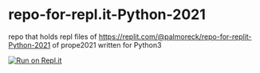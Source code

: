 # repo-for-repl.it-Python-2021
repo that holds repl files of https://replit.com/@palmoreck/repo-for-replit-Python-2021 of prope2021 written for Python3 


[![Run on Repl.it](https://repl.it/badge/github/prope-2021-gh-classroom/repo-for-repl.it-Python)](https://replit.com/@palmoreck/repo-for-replit-Python-2021)
